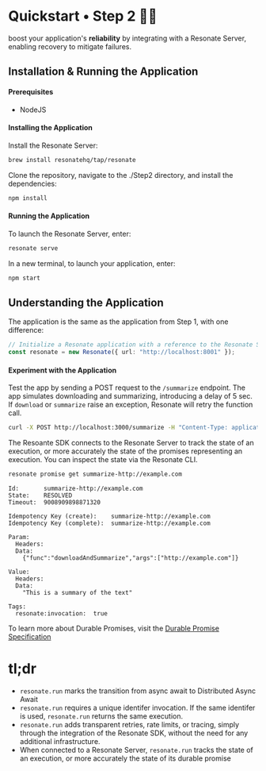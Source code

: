 # Quickstart • Step 2 🏴‍☠️

boost your application's **reliability** by integrating with a Resonate Server, enabling recovery to mitigate failures.

## Installation & Running the Application

#### Prerequisites

- NodeJS

#### Installing the Application

Install the Resonate Server:

```bash
brew install resonatehq/tap/resonate
```

Clone the repository, navigate to the ./Step2 directory, and install the dependencies:

```bash
npm install
```

#### Running the Application

To launch the Resonate Server, enter:

```bash
resonate serve
```

In a new terminal, to launch your application, enter:

```bash
npm start
```

## Understanding the Application

The application is the same as the application from Step 1, with one difference:

```typescript
// Initialize a Resonate application with a reference to the Resonate Server
const resonate = new Resonate({ url: "http://localhost:8001" });
```

#### Experiment with the Application

Test the app by sending a POST request to the `/summarize` endpoint. The app simulates downloading and summarizing, introducing a delay of 5 sec. If `download` or `summarize` raise an exception, Resonate will retry the function call.

```bash
curl -X POST http://localhost:3000/summarize -H "Content-Type: application/json" -d '{"url": "http://example.com"}'
```

The Resoante SDK connects to the Resonate Server to track the state of an execution, or more accurately the state of the promises representing an execution. You can inspect the state via the Resonate CLI.

```bash
resonate promise get summarize-http://example.com
```

```
Id:       summarize-http://example.com
State:    RESOLVED
Timeout:  9008909898871320

Idempotency Key (create):    summarize-http://example.com
Idempotency Key (complete):  summarize-http://example.com

Param:
  Headers:
  Data:
    {"func":"downloadAndSummarize","args":["http://example.com"]}

Value:
  Headers:
  Data:
    "This is a summary of the text"

Tags:
  resonate:invocation:  true
```

To learn more about Durable Promises, visit the [Durable Promise Specification](https://github.com/resonatehq/durable-promise-specification)

# tl;dr

- `resonate.run` marks the transition from async await to Distributed Async Await
- `resonate.run` requires a unique identifer invocation. If the same identifer is used, `resonate.run` returns the same execution.
- `resonate.run` adds transparent retries, rate limits, or tracing, simply through the integration of the Resonate SDK, without the need for any additional infrastructure.
- When connected to a Resonate Server, `resonate.run` tracks the state of an execution, or more accurately the state of its durable promise
